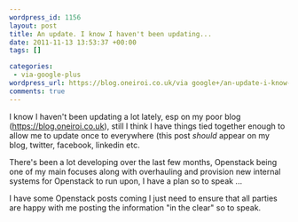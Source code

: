 ```yaml
--- 
wordpress_id: 1156
layout: post
title: An update. I know I haven't been updating...
date: 2011-11-13 13:53:37 +00:00
tags: []

categories: 
 - via-google-plus
wordpress_url: https://blog.oneiroi.co.uk/via google+/an-update-i-know-i-havent-been-updating
comments: true
---
```

I know I haven't been updating a lot lately, esp on my poor blog (<a href="https://blog.oneiroi.co.uk/">https://blog.oneiroi.co.uk</a>), still I think I have things tied together enough to allow me to update once to everywhere (this post <em>should</em> appear on my blog, twitter, facebook, linkedin etc.

There's been a lot developing over the last few months, Openstack being one of my main focuses along with overhauling and provision new internal systems for Openstack to run upon, I have a plan so to speak ...

I have some Openstack posts coming I just need to ensure that all parties are happy with me posting the information "in the clear" so to speak.

